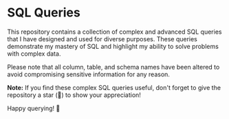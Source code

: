 # SQL Queries
 
This repository contains a collection of complex and advanced SQL queries that I have designed and used for diverse purposes. These queries demonstrate my mastery of SQL and highlight my ability to solve problems with complex data.

Please note that all column, table, and schema names have been altered to avoid compromising sensitive information for any reason.

**Note:** If you find these complex SQL queries useful, don't forget to give the repository a star (🌟) to show your appreciation!

Happy querying! 🚀
